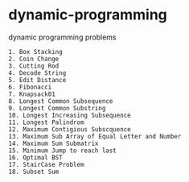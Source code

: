 # dynamic-programming
dynamic programming problems

    1. Box Stacking
    2. Coin Change
    3. Cutting Rod
    4. Decode String
    5. Edit Distance
    6. Fibonacci
    7. Knapsack01
    8. Longest Common Subsequence
    9. Longest Common Substring
    10. Longest Increasing Subsequence
    11. Longest Palindrom
    12. Maximum Contigious Subscquence
    13. Maximum Sub Array of Equal Letter and Number
    14. Maximum Sum Submatrix
    15. Minimum Jump to reach last
    16. Optimal BST
    17. StairCase Problem
    18. Subset Sum
